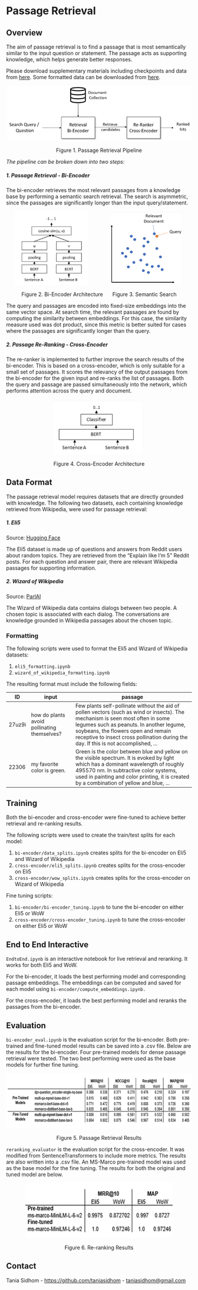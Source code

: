 # Passage Retrieval
## Overview

The aim of passage retrieval is to find a passage that is most semantically similar to the input question or statement. The passage acts as supporting knowledge, which helps generate better responses. 

Please download supplementary materials including checkpoints and data from [here](https://drive.google.com/drive/folders/1KLmeeecGL6KK1An_jDuhLnglG-qyAEc5?usp=sharing). Some formatted data can be downloaded from [here](https://drive.google.com/drive/folders/1tQvW245OgOlFiOUq7dgoZy6Gb1TIkXQa?usp=sharing).

<p align="center">
  <a href="https://github.com/VectorInstitute/ConversationalAI/tree/main/passageretrieval">
    <img src="images/PR_pipeline.png" alt="pipeline" width="500" height="150">
  </a>
</p>
<p align="center">
  Figure 1. Passage Retrieval Pipeline
</p>

*The pipeline can be broken down into two steps:* 

##### 1. Passage Retrieval - Bi-Encoder 
    
The bi-encoder retrieves the most relevant passages from a knowledge base by performing a semantic search retrieval. The search is asymmetric, since the passages are significantly longer than the input query/statement. 

<p align="center">
    <img src="images/biencoder.png" alt="architecture" width="200" height="200">
    &ensp; &ensp; &ensp; &ensp; &ensp;
    <img src="images/semanticsearch.png" alt="semantic search" width="200" height="200">
</p>
<p align="center">
  Figure 2. Bi-Encoder Architecture
  &ensp; &ensp;
  Figure 3. Semantic Search
</p>
The query and passages are encoded into fixed-size embeddings into the same vector space. At search time, the relevant passages are found by computing the similarity between embeddings. For this case, the similarity measure used was dot product, since this metric is better suited for cases where the passages are significantly longer than the query.

##### 2. Passage Re-Ranking - Cross-Encoder 

The re-ranker is implemented to further improve the search results of the bi-encoder. This is based on a cross-encoder, which is only suitable for a small set of passages. It scores the relevancy of the output passages from the bi-encoder for the given input and re-ranks the list of passages. Both the query and passage are passed simultaneously into the network, which performs attention across the query and document. 

<p align="center">
  <a href="https://github.com/VectorInstitute/ConversationalAI/tree/main/passageretrieval">
    <img src="images/crossencoder.png" alt="architecture" width="250" height="150">
  </a>
</p>
<p align="center">
  Figure 4. Cross-Encoder Architecture
</p>

## Data Format

The passage retrieval model requires datasets that are directly grounded with knowledge. The following two datasets, each containing knowledge retrieved from Wikipedia, were used for passage retrieval:

##### 1. Eli5 

Source: [Hugging Face](https://huggingface.co/datasets/vblagoje/lfqa_support_docs)

The Eli5 dataset is made up of questions and answers from Reddit users about random topics. They are retrieved from the “Explain like I’m 5” Reddit posts. For each question and answer pair, there are relevant Wikipedia passages for supporting information. 

##### 2. Wizard of Wikipedia 

Source: [ParlAI](https://parl.ai/projects/wizard_of_wikipedia/)

The Wizard of Wikipedia data contains dialogs between two people. A chosen topic is associated with each dialog. The conversations are knowledge grounded in Wikipedia passages about the chosen topic. 

### Formatting 

The following scripts were used to format the Eli5 and Wizard of Wikipedia datasets:

  1. `eli5_formatting.ipynb` 
  2. `wizard_of_wikipedia_formatting.ipynb`

The resulting format must include the following fields: 

ID  |  input  |  passage
------------- | ------------- | -------------
27uz9i | how do plants avoid pollinating themselves? | Few plants self-pollinate without the aid of pollen vectors (such as wind or insects). The mechanism is seen most often in some legumes such as peanuts. In another legume, soybeans, the flowers open and remain receptive to insect cross pollination during the day. If this is not accomplished, ...
22306 | my favorite color is green. | Green is the color between blue and yellow on the visible spectrum. It is evoked by light which has a dominant wavelength of roughly 495570 nm. In subtractive color systems, used in painting and color printing, it is created by a combination of yellow and blue, ...

## Training 

Both the bi-encoder and cross-encoder were fine-tuned to achieve better retrieval and re-ranking results. 

The following scripts were used to create the train/test splits for each model: 

1. `bi-encoder/data_splits.ipynb` creates splits for the bi-encoder on Eli5 and Wizard of Wikipedia 
2. `cross-encoder/eli5_splits.ipynb` creates splits for the cross-encoder on Eli5 
3. `cross-encoder/wow_splits.ipynb` creates splits for the cross-encoder on Wizard of Wikipedia 

Fine tuning scripts: 

1. `bi-encoder/bi-encoder_tuning.ipynb` to tune the bi-encoder on either Eli5 or WoW
2. `cross-encoder/cross-encoder_tuning.ipynb` to tune the cross-encoder on either Eli5 or WoW

## End to End Interactive

`EndtoEnd.ipynb` is an interactive notebook for live retrieval and reranking. It works for both Eli5 and WoW. 

For the bi-encoder, it loads the best performing model and corresponding passage embeddings. The embeddings can be computed and saved for each model using `bi-encoder/compute_embeddings.ipynb.` 

For the cross-encoder, it loads the best performing model and reranks the passages from the bi-encoder.

## Evaluation 
`bi-encoder_eval.ipynb` is the evaluation script for the bi-encoder. Both pre-trained and fine-tuned model results can be saved into a .csv file. 
Below are the results for the bi-encoder. Four pre-trained models for dense passage retrieval were tested. The two best performing were used as the base models for further fine tuning. 

<p align="center">
  <a href="https://github.com/VectorInstitute/ConversationalAI/tree/main/passageretrieval">
    <img src="images/retrieval_results.png" alt="pipeline" width="550" height="150">
  </a>
</p>
<p align="center">
  Figure 5. Passage Retrieval Results
</p>

`reranking_evaluator` is the evaluation script for the cross-encoder. It was modified from SentenceTransformers to include more metrics. The results are also written into a .csv file. An MS-Marco pre-trained model was used as the base model for the fine tuning. The results for both the original and tuned model are below. 

<p align="center">
  <a href="https://github.com/VectorInstitute/ConversationalAI/tree/main/passageretrieval">
    <img src="images/reranking_results.png" alt="pipeline" width="400" height="150">
  </a>
</p>
<p align="center">
  Figure 6. Re-ranking Results
</p>



<!-- CONTACT -->
## Contact

Tania Sidhom - https://github.com/taniasidhom - taniasidhom@gmail.com
